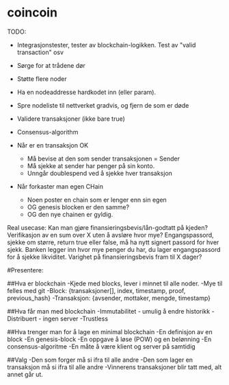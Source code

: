 # coincoin

TODO:
- Integrasjonstester, tester av blockchain-logikken. Test av "valid transaction" osv
- Sørge for at trådene dør
- Støtte flere noder
- Ha en nodeaddresse hardkodet inn (eller param).
- Spre nodeliste til nettverket gradvis, og fjern de som er døde

- Validere transaksjoner (ikke bare true)
- Consensus-algorithm
- Når er en transaksjon OK
    - Må bevise at den som sender transaksjonen = Sender
    - Må sjekke at sender har penger på sin konto.
    - Unngår doublespend ved å sjekke hver transaksjon
- Når forkaster man egen CHain
    - Noen poster en chain som er lenger enn sin egen
    - OG genesis blocken er den samme?
    - OG den nye chainen er gyldig.

Real usecase: Kan man gjøre finansieringsbevis/lån-godtatt på kjeden? Verifikasjon av en sum over X uten å avsløre hvor mye?
Engangspassord, sjekke om større, return true eller false, må ha nytt signert passord for hver sjekk. Banken legger inn hvor mye penger du har, du lager engangspassord for å sjekke likviditet. Varighet på finansieringsbevis fram til X dager?


#Presentere:

##Hva er blockchain
	-Kjede med blocks, lever i minnet til alle noder.
	-Mye til felles med git
	-Block: {transaksjoner[], index, timestamp, proof, previous_hash}
	-Transaksjon: {avsender, mottaker, mengde, timestamp}


##Hva får man med blockchain
	-Immutabilitet - umulig å endre historikk
	-Distribuert - ingen server
    -Trustless

##Hva trenger man for å lage en minimal blockchain
	-En definisjon av en block
	-En genesis-block
    -En oppgave å løse (POW) og en belønning
	-En consensus-algoritme
    -En måte å være klient og server på samtidig

##Valg
    -Den som forger må si ifra til alle andre
    -Den som lager en transaksjon må si ifra til alle andre
    -Vinnerens transaksjoner blir tatt med, alt annet går ut.